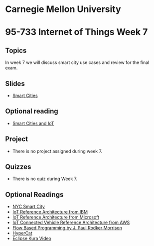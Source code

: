 # Carnegie Mellon University

# 95-733 Internet of Things Week 7

## Topics

In week 7 we will discuss smart city use cases and review for the final exam.

## Slides

<!--
+ [IoT and Self Sovereign Identity](https://www.andrew.cmu.edu/user/mm6/95-733/PowerPoint/06_IoTandSelfSovereignIdentity.pdf)

+ [Microsoft Identity - short video](https://www.microsoft.com/en-us/security/business/solutions/decentralized-identity)
-->
+ [Smart Cities](https://www.andrew.cmu.edu/user/mm6/95-733/PowerPoint/06_Smart_Cities.pdf)


<!--
+ [Flow Programming and Edge Analytics](https://www.andrew.cmu.edu/user/mm6/95-733/PowerPoint/07_FlowProgramming.pdf)
-->

## Optional reading

+ [Smart Cities and IoT](https://www.tandfonline.com/doi/full/10.1080/15228053.2019.1587572)

## Project

+ There is no project assigned during week 7.

## Quizzes

+ There is no quiz during Week 7.
<!--
+ Quiz 6 on self-sovereign identity article from Computerworld.
-->
<!--
## Video Lectures

+ [20_Lecture7](https://heinzcollege.mediasite.com/Mediasite/Play/2935e6dcc4d945b89ca9c3bb0ff9e43e1d)

## Student presentations

+ [21_StudentPresentations](https://heinzcollege.mediasite.com/Mediasite/Play/32d1d07e8dfe4280aa1d56064b9983e91d)
-->
## Optional Readings

+ [NYC Smart City](https://www.smartcitiesdive.com/news/nyc-smart-city-testbed-technology-first-pilots/696366)
+ [IoT Reference Architecture from IBM](https://www.ibm.com/cloud/architecture/architectures/iotArchitecture/reference-architecture/)
+ [IoT Reference Architecture from Microsoft](https://learn.microsoft.com/en-us/azure/architecture/reference-architectures/iot)
+ [IoT Connected Vehicle Reference Architecture from AWS](https://docs.aws.amazon.com/architecture-diagrams/latest/aws-connected-vehicle/aws-connected-vehicle.html)
+ [Flow Based Programming by J. Paul Rodker Morrison](https://youtu.be/up2yhNTsaDs)
+ [HyperCat](https://youtu.be/6Ps8iEGRi1U)
+ [Eclipse Kura Video](https://www.youtube.com/watch?v=ia8cLnR1uFI)
